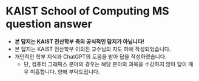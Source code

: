 # KAIST School of Computing MS question answer
* **본 답지는 KAIST 전산학부 측의 공식적인 답지가 아닙니다!**
* 본 답지는 KAIST 전산학부 이의진 교수님의 지도 하에 작성되었습니다.
* 개인적인 학부 지식과 ChatGPT의 도움을 받아 답을 작성하였습니다.
  * 단, 컴퓨터 그래픽스 분야의 경우는 해당 분야의 과목을 수강하지 않아 답이 매우 미흡합니다. 양해 부탁드립니다.
